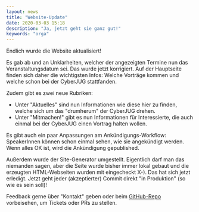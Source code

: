 ```yaml
---
layout: news
title: "Website-Update"
date: 2020-03-03 15:18
description: "Ja, jetzt geht sie ganz gut!"
keywords: "orga"
---
```


Endlich wurde die Website aktualisiert!

Es gab ab und an Unklarheiten, welcher der angezeigten Termine nun das Veranstaltungsdatum sei.
Das wurde jetzt korrigiert.
Auf der Hauptseite finden sich daher die wichtigsten Infos: Welche Vorträge kommen und welche schon bei der CyberJUG stattfanden.

Zudem gibt es zwei neue Rubriken:
- Unter "Aktuelles" sind nun Informationen wie diese hier zu finden, welche sich um das "drumherum" der CyberJUG drehen.
- Unter "Mitmachen!" gibt es nun Informationen für Interessierte, die auch einmal bei der CyberJUG einen Vortrag halten wollen.

Es gibt auch ein paar Anpassungen am Ankündigungs-Workflow: SpeakerInnen können schon einmal sehen, wie sie angekündigt werden.
Wenn alles OK ist, wird die Ankündigung gepublished.

Außerdem wurde der Site-Generator umgestellt.
Eigentlich darf man das niemanden sagen, aber die Seite wurde bisher immer lokal gebaut und die erzeugten HTML-Webseiten wurden mit eingecheckt X-).
Das hat sich jetzt erledigt.
Jetzt geht jeder (akzeptierter) Commit direkt "in Produktion" (so wie es sein soll)!


Feedback gerne über "Kontakt" geben oder beim [GitHub-Repo](https://github.com/cyberjug/website) vorbeisehen, um Tickets oder PRs zu stellen.
